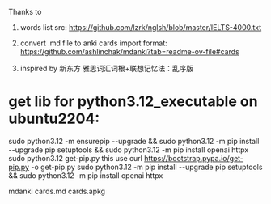 Thanks to
1. words list src:  https://github.com/lzrk/nglsh/blob/master/IELTS-4000.txt

2. convert .md file to anki cards import format: https://github.com/ashlinchak/mdanki?tab=readme-ov-file#cards

3. inspired by 新东方 雅思词汇词根+联想记忆法：乱序版



# get lib for python3.12_executable on ubuntu2204: 
sudo python3.12 -m ensurepip --upgrade && sudo python3.12 -m pip install --upgrade pip setuptools && sudo python3.12 -m pip install openai httpx
sudo python3.12 get-pip.py  this use curl https://bootstrap.pypa.io/get-pip.py -o get-pip.py
sudo python3.12 -m pip install --upgrade pip setuptools && sudo python3.12 -m pip install openai httpx

mdanki cards.md cards.apkg
